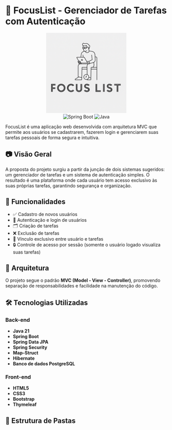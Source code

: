 # 📌 FocusList - Gerenciador de Tarefas com Autenticação

<p align="center">
    <img src="visualEvidency/focuslist.png" alt="FocusList" width="250"/><br>
    <img src="https://www.vectorlogo.zone/logos/springio/springio-icon.svg" alt="Spring Boot" width="70" />
    <img src="https://www.vectorlogo.zone/logos/java/java-icon.svg" alt="Java" width="70" />
</p>
FocusList é uma aplicação web desenvolvida com arquitetura MVC que permite aos usuários se cadastrarem, fazerem login e gerenciarem suas tarefas pessoais de forma segura e intuitiva.

## 📷 Visão Geral

A proposta do projeto surgiu a partir da junção de dois sistemas sugeridos: um gerenciador de tarefas e um sistema de autenticação simples. O resultado é uma plataforma onde cada usuário tem acesso exclusivo às suas próprias tarefas, garantindo segurança e organização.

## 🚀 Funcionalidades

- ✅ Cadastro de novos usuários
- 🔐 Autenticação e login de usuários
- 🗂️ Criação de tarefas
- ❌ Exclusão de tarefas
- 👤 Vínculo exclusivo entre usuário e tarefas
- 🔒 Controle de acesso por sessão (somente o usuário logado visualiza suas tarefas)

## 🧱 Arquitetura

O projeto segue o padrão **MVC (Model - View - Controller)**, promovendo separação de responsabilidades e facilidade na manutenção do código.

## 🛠️ Tecnologias Utilizadas

### Back-end
- **Java 21**
- **Spring Boot**
- **Spring Data JPA**
- **Spring Security**
- **Map-Struct**
- **Hibernate**
- **Banco de dados PostgreSQL**

### Front-end
- **HTML5**
- **CSS3**
- **Bootstrap**
- **Thymeleaf**

## 📁 Estrutura de Pastas

